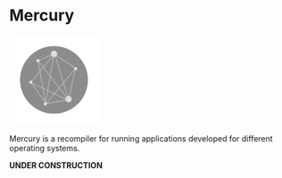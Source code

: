 # Mercury
![](docs/resources/icon-128.png)

Mercury is a recompiler for running applications developed for different operating systems.

**UNDER CONSTRUCTION**